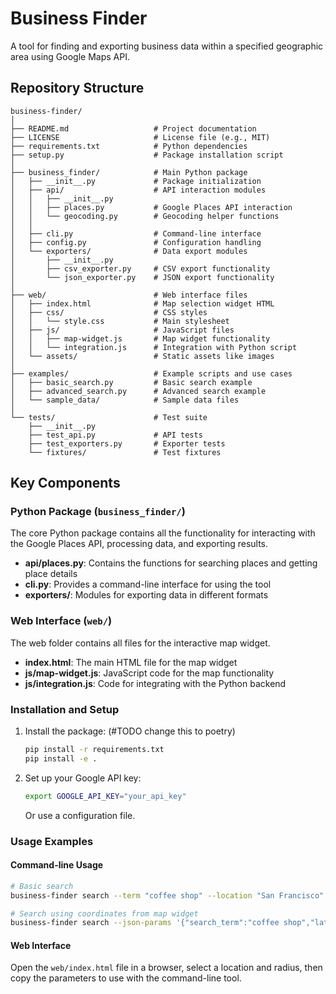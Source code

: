 # Business Finder

A tool for finding and exporting business data within a specified geographic area using Google Maps API.

## Repository Structure

```
business-finder/
│
├── README.md                   # Project documentation
├── LICENSE                     # License file (e.g., MIT)
├── requirements.txt            # Python dependencies
├── setup.py                    # Package installation script
│
├── business_finder/            # Main Python package
│   ├── __init__.py             # Package initialization
│   ├── api/                    # API interaction modules
│   │   ├── __init__.py
│   │   ├── places.py           # Google Places API interaction
│   │   └── geocoding.py        # Geocoding helper functions
│   │
│   ├── cli.py                  # Command-line interface
│   ├── config.py               # Configuration handling
│   └── exporters/              # Data export modules
│       ├── __init__.py
│       ├── csv_exporter.py     # CSV export functionality
│       └── json_exporter.py    # JSON export functionality
│
├── web/                        # Web interface files
│   ├── index.html              # Map selection widget HTML
│   ├── css/                    # CSS styles
│   │   └── style.css           # Main stylesheet
│   ├── js/                     # JavaScript files
│   │   ├── map-widget.js       # Map widget functionality
│   │   └── integration.js      # Integration with Python script
│   └── assets/                 # Static assets like images
│
├── examples/                   # Example scripts and use cases
│   ├── basic_search.py         # Basic search example
│   ├── advanced_search.py      # Advanced search example
│   └── sample_data/            # Sample data files
│
└── tests/                      # Test suite
    ├── __init__.py
    ├── test_api.py             # API tests
    ├── test_exporters.py       # Exporter tests
    └── fixtures/               # Test fixtures
```

## Key Components

### Python Package (`business_finder/`)

The core Python package contains all the functionality for interacting with the Google Places API, processing data, and exporting results.

- **api/places.py**: Contains the functions for searching places and getting place details
- **cli.py**: Provides a command-line interface for using the tool
- **exporters/**: Modules for exporting data in different formats

### Web Interface (`web/`)

The web folder contains all files for the interactive map widget.

- **index.html**: The main HTML file for the map widget
- **js/map-widget.js**: JavaScript code for the map functionality
- **js/integration.js**: Code for integrating with the Python backend

### Installation and Setup

1. Install the package: (#TODO change this to poetry)
   ```bash
   pip install -r requirements.txt
   pip install -e .
   ```

2. Set up your Google API key:
   ```bash
   export GOOGLE_API_KEY="your_api_key"
   ```
   Or use a configuration file.

### Usage Examples

#### Command-line Usage
```bash
# Basic search
business-finder search --term "coffee shop" --location "San Francisco" --radius 1000

# Search using coordinates from map widget
business-finder search --json-params '{"search_term":"coffee shop","latitude":37.7749,"longitude":-122.4194,"radius":1000}'
```

#### Web Interface
Open the `web/index.html` file in a browser, select a location and radius, then copy the parameters to use with the command-line tool.